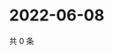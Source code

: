 # 2022-06-08

共 0 条

<!-- BEGIN WEIBO -->
<!-- 最后更新时间 Wed Jun 08 2022 18:14:05 GMT+0800 (China Standard Time) -->

<!-- END WEIBO -->
